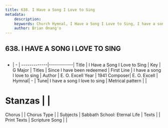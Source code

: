 ```yaml
---
title: 638. I Have a Song I Love to Sing
metadata:
    description: 
    keywords: Church Hymnal, I Have a Song I Love to Sing, I have a song I love to sing, Since I have been redeemed
    author: Brian Onang'o
---
```



## 638. I HAVE A SONG I LOVE TO SING

```txt

```

- |   -  |
-------------|------------|
Title | I Have a Song I Love to Sing |
Key | G Major |
Titles | Since I have been redeemed |
First Line | I have a song I love to sing |
Author | E. O. Excell
Year | 1941
Composer| E. O. Excell |
Hymnal|  - |
Tune| I have a song I love to sing |
Metrical pattern | |
# Stanzas |  |
Chorus |  |
Chorus Type |  |
Subjects | Sabbath School: Eternal Life |
Texts |  |
Print Texts | 
Scripture Song |  |
  
